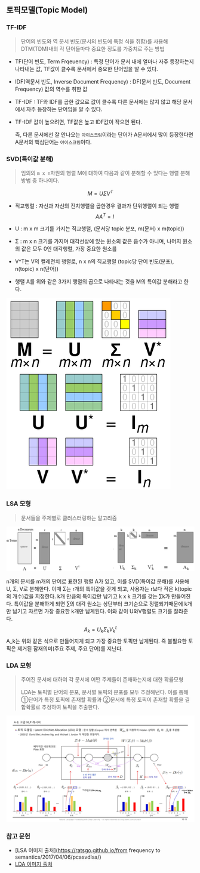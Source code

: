 ## 토픽모델(Topic Model)



### TF-IDF

> 단어의 빈도와 역 문서 빈도(문서의 빈도에 특정 식을 취함)를 사용해 DTM(TDM)내의 각 단어들마다 중요한 정도를 가중치로 주는 방법

* TF(단어 빈도, Term Frqeuency) : 특정 단어가 문서 내에 얼마나 자주 등장하는지 나타내는 값, TF값이 클수록 문서에서 중요한 단어임을 알 수 있다.
* IDF(역문서 빈도, Inverse Document Frequency) : DF(문서 빈도, Document Frequency) 값의 역수를 취한 값
* TF-IDF : TF와 IDF를 곱한 값으로 값이 클수록 다른 문서에는 많지 않고 해당 문서에서 자주 등장하는 단어임을 알 수 있다.

* TF-IDF 값이 높으려면, TF값은 높고 IDF값이 작으면 된다.

  즉, 다른 문서에선 잘 안나오는 `아이스크림`이라는 단어가 A문서에서 많이 등장한다면 A문서의 핵심단어는 `아이스크림`이다.

  

### SVD(특이값 분해)

> 임의의 `m x n`차원의 행렬 M에 대하여 다음과 같이 분해할 수 있다는 행렬 분해 방법 중 하나이다.

$$
M = UΣV^T
$$

* 직교행렬 : 자신과 자신의 전치행렬을 곱한경우 결과가 단위행렬이 되는 행렬
  $$
  AA^T = I
  $$

* U : m x m 크기를 가지는 직교행렬, (문서당 topic 분포, m(문서) x m(topic))

* Σ : m x n 크기를 가지며 대각선상에 있는 원소의 값은 음수가 아니며, 나머지 원소의 값은 모두 0인 대각행렬, 가장 중요한 원소를 

* V^T는 V의 켤레전치 행렬로, n x n의 직교행렬 (topic당 단어 빈도(분포), n(topic) x n(단어))

* 행렬  A를  위와 같은 3가지 행렬의 곱으로 나타내는 것을 M의 특이값 분해라고 한다.

<img src="../markdown-images/800px-Singular_value_decomposition_visualisation.svg.png" alt="800px-Singular_value_decomposition_visualisation.svg" style="zoom: 55%;" />

### LSA 모형

> 문서들을 주제별로 클러스터링하는 알고리즘 

![LSA](../markdown-images/LSA.png)

n개의 문서를 m개의 단어로 표현된 행렬 A가 있고, 이를 SVD(특이값 분해)를 사용해 U, Σ, V로 분해한다. 이때 Σ는 r개의 특이값을 갖게 되고, 사용자는 r보다 작은 k(topic의 개수)값을 지정한다. k개 만큼의 특이값만 남기고 k x k 크기를 갖는 ∑k가 만들어진다. 특이값을 분해하게 되면 ∑의 대각 원소는 상단부터 크기순으로 정렬되기때문에 k개만 남기고 자르면 가장 중요한 k개만 남게된다. 이와 같이 U와V행렬도 크기를 잘라준다.  
$$
A_k = U_kΣ_kV^t_k
$$
A_k는 위와 같은 식으로 만들어지게 되고 가장 중요한 토픽만 남게된다. 즉 불필요한 토픽은 제거된 잠재의미(주요 주제, 주요 단어)를 지닌다.

### LDA 모형

> 주어진 문서에 대하여 각 문서에 어떤 주제들이 존재하는지에 대한 확률모형
>
> LDA는 토픽별 단어의 분포, 문서별 토픽의 분포를 모두 추정해낸다. 이를 통해 ①단어가 특정 토픽에 존재할 확률과 ②문서에 특정 토픽이 존재할 확률을 결합확률로 추정하여 토픽을 추출한다. 

![LDA_img-15](../markdown-images/LDA_img-15.jpg)

 

### 참고 문헌

* [LSA 이미지 출처](https://ratsgo.github.io/from frequency to semantics/2017/04/06/pcasvdlsa/)
* [LDA 이미지 출처](https://blog.naver.com/chunjein/220946362463)

